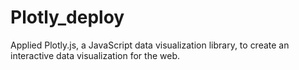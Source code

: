 # Plotly_deploy
Applied Plotly.js, a JavaScript data visualization library, to create an interactive data visualization for the web.
